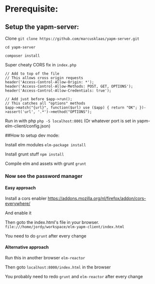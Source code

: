 # Prerequisite:

## Setup the yapm-server:

Clone
`git clone https://github.com/marcusklaas/yapm-server.git`

`cd yapm-server`

`composer install`

Super cheaty CORS fix in `index.php`
```
// Add to top of the file
// This allows cross origin requests
header('Access-Control-Allow-Origin: *');
header('Access-Control-Allow-Methods: POST, GET, OPTIONS');
header('Access-Control-Allow-Credentials: true');

// Add just before $app->run();
// This catches all "options" methods
$app->match("{url}", function($url) use ($app) { return "OK"; })->assert('url', '.*')->method("OPTIONS");
```

Run in with php
`php -S localhost:8001` (Or whatever port is set in yapm-elm-client/config.json)


##How to setup dev mode:

Install elm modules
`elm-package install`

Install grunt stuff
`npm install`

Compile elm and assets with grunt
`grunt`

### Now see the password manager

#### Easy approach

Install a cors enabler
https://addons.mozilla.org/nl/firefox/addon/cors-everywhere/

And enable it

Then goto the index.html's file in your browser.
`file:///home/jordy/workspace/elm-yapm-client/index.html`

You need to do `grunt` after every change

#### Alternative approach

Run this in another browser
`elm-reactor`

Then goto `localhost:8000/index.html` in the browser

You probably need to redo `grunt` and `elm-reactor` after every change
